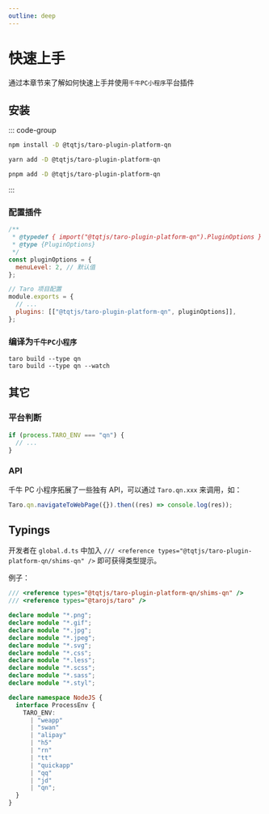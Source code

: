```yaml
---
outline: deep
---
```


# 快速上手

通过本章节来了解如何快速上手并使用`千牛PC小程序`平台插件

## 安装

::: code-group

```sh [npm]
npm install -D @tqtjs/taro-plugin-platform-qn
```

```sh [yarn]
yarn add -D @tqtjs/taro-plugin-platform-qn
```

```sh [pnpm]
pnpm add -D @tqtjs/taro-plugin-platform-qn
```

:::

### 配置插件

```js
/**
 * @typedef { import("@tqtjs/taro-plugin-platform-qn").PluginOptions } PluginOptions
 * @type {PluginOptions}
 */
const pluginOptions = {
  menuLevel: 2, // 默认值
};

// Taro 项目配置
module.exports = {
  // ...
  plugins: [["@tqtjs/taro-plugin-platform-qn", pluginOptions]],
};
```

### 编译为`千牛PC小程序`

```shell
taro build --type qn
taro build --type qn --watch
```

## 其它

### 平台判断

```js
if (process.TARO_ENV === "qn") {
  // ...
}
```

### API

千牛 PC 小程序拓展了一些独有 API，可以通过 `Taro.qn.xxx` 来调用，如：

```js
Taro.qn.navigateToWebPage({}).then((res) => console.log(res));
```

## Typings

开发者在 `global.d.ts` 中加入 `/// <reference types="@tqtjs/taro-plugin-platform-qn/shims-qn" />` 即可获得类型提示。

例子：

```ts
/// <reference types="@tqtjs/taro-plugin-platform-qn/shims-qn" />
/// <reference types="@tarojs/taro" />

declare module "*.png";
declare module "*.gif";
declare module "*.jpg";
declare module "*.jpeg";
declare module "*.svg";
declare module "*.css";
declare module "*.less";
declare module "*.scss";
declare module "*.sass";
declare module "*.styl";

declare namespace NodeJS {
  interface ProcessEnv {
    TARO_ENV:
      | "weapp"
      | "swan"
      | "alipay"
      | "h5"
      | "rn"
      | "tt"
      | "quickapp"
      | "qq"
      | "jd"
      | "qn";
  }
}
```
